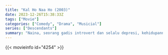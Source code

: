 ```yaml
---
title: "Kal Ho Naa Ho (2003)"
date: 2023-12-26T15:38:33Z
tags: ["Movie"]
categories: ["Comedy", "Drama", "Musicial"]
series: ["Descendants"]
summary: "Naina, seorang gadis introvert dan selalu depresi, kehidupannya berubah saat dia bertemu Aman. Namun Aman mempunyai rahasianya sendiri yang mengubah hidup mereka selamanya. Terlibat dalam semua ini adalah Rohit, sahabat Naina yang menyembunyikan cintanya..."
---
```


<mux-player stream-type="on-demand"
src="https://kp3d-my.sharepoint.com/personal/ryoo_kp3d_onmicrosoft_com/_layouts/15/download.aspx?share=EVQBbIlX4-NMujhG98X3LnsBV6gPUwA--hemgsawfsYBNw" prefer-playback="mse" controls>

</mux-player>


{{< movieinfo id="4254" >}}

<script src="https://cdn.jsdelivr.net/npm/@mux/mux-player"></script>

 <script type="application/ld+json ">
{
"@context": "https://schema.org/",
"@type": "VideoObject",
"name": "Kal Ho Naa Ho (2003)",
"contentUrl": "https://stream.mux.com/y6KgsMCIb01qMIssLl2I9RV01o7jHXTi9HuHnM027kkJuc.m3u8",
"thumbnailUrl": "https://www.themoviedb.org/t/p/original/9eSoJrj8LkbUzuPSJzgSXWKexKj.jpg?width=314&fit_mode=preserve&time=25",
"uploadDate": "2023-12-25T06:24:19Z",
}

</script>
